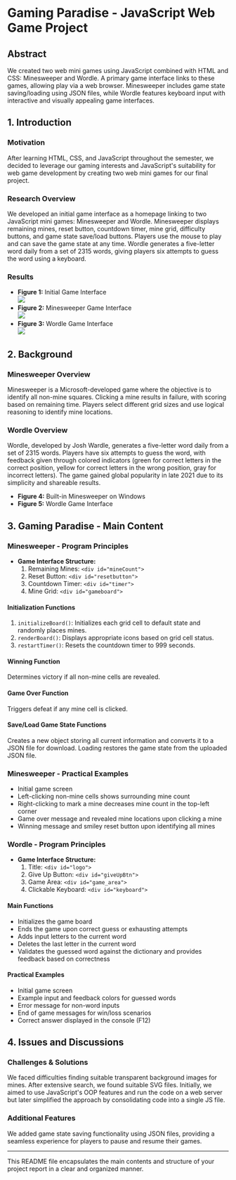 
# Gaming Paradise - JavaScript Web Game Project

## Abstract
We created two web mini games using JavaScript combined with HTML and CSS: Minesweeper and Wordle. A primary game interface links to these games, allowing play via a web browser. Minesweeper includes game state saving/loading using JSON files, while Wordle features keyboard input with interactive and visually appealing game interfaces.

## 1. Introduction
### Motivation
After learning HTML, CSS, and JavaScript throughout the semester, we decided to leverage our gaming interests and JavaScript's suitability for web game development by creating two web mini games for our final project.

### Research Overview
We developed an initial game interface as a homepage linking to two JavaScript mini games: Minesweeper and Wordle. Minesweeper displays remaining mines, reset button, countdown timer, mine grid, difficulty buttons, and game state save/load buttons. Players use the mouse to play and can save the game state at any time. Wordle generates a five-letter word daily from a set of 2315 words, giving players six attempts to guess the word using a keyboard.

### Results
- **Figure 1:** Initial Game Interface  
![](https://imgur.com/SNOU8XA.jpg)
- **Figure 2:** Minesweeper Game Interface  
![](https://imgur.com/doeZIF6.jpg)
- **Figure 3:** Wordle Game Interface  
![](https://imgur.com/q7l1jpy.jpg)
## 2. Background
### Minesweeper Overview
Minesweeper is a Microsoft-developed game where the objective is to identify all non-mine squares. Clicking a mine results in failure, with scoring based on remaining time. Players select different grid sizes and use logical reasoning to identify mine locations.

### Wordle Overview
Wordle, developed by Josh Wardle, generates a five-letter word daily from a set of 2315 words. Players have six attempts to guess the word, with feedback given through colored indicators (green for correct letters in the correct position, yellow for correct letters in the wrong position, gray for incorrect letters). The game gained global popularity in late 2021 due to its simplicity and shareable results.

- **Figure 4:** Built-in Minesweeper on Windows
- **Figure 5:** Wordle Game Interface

## 3. Gaming Paradise - Main Content
### Minesweeper - Program Principles
- **Game Interface Structure:**
  1. Remaining Mines: `<div id="mineCount">`
  2. Reset Button: `<div id="resetbutton">`
  3. Countdown Timer: `<div id="timer">`
  4. Mine Grid: `<div id="gameboard">`

#### Initialization Functions
1. `initializeBoard()`: Initializes each grid cell to default state and randomly places mines.
2. `renderBoard()`: Displays appropriate icons based on grid cell status.
3. `restartTimer()`: Resets the countdown timer to 999 seconds.

#### Winning Function
Determines victory if all non-mine cells are revealed.

#### Game Over Function
Triggers defeat if any mine cell is clicked.

#### Save/Load Game State Functions
Creates a new object storing all current information and converts it to a JSON file for download. Loading restores the game state from the uploaded JSON file.

### Minesweeper - Practical Examples
- Initial game screen
- Left-clicking non-mine cells shows surrounding mine count
- Right-clicking to mark a mine decreases mine count in the top-left corner
- Game over message and revealed mine locations upon clicking a mine
- Winning message and smiley reset button upon identifying all mines

### Wordle - Program Principles
- **Game Interface Structure:**
  1. Title: `<div id="logo">`
  2. Give Up Button: `<div id="giveUpBtn">`
  3. Game Area: `<div id="game_area">`
  4. Clickable Keyboard: `<div id="keyboard">`

#### Main Functions
- Initializes the game board
- Ends the game upon correct guess or exhausting attempts
- Adds input letters to the current word
- Deletes the last letter in the current word
- Validates the guessed word against the dictionary and provides feedback based on correctness

#### Practical Examples
- Initial game screen
- Example input and feedback colors for guessed words
- Error message for non-word inputs
- End of game messages for win/loss scenarios
- Correct answer displayed in the console (F12)

## 4. Issues and Discussions
### Challenges & Solutions
We faced difficulties finding suitable transparent background images for mines. After extensive search, we found suitable SVG files. Initially, we aimed to use JavaScript's OOP features and run the code on a web server but later simplified the approach by consolidating code into a single JS file.

### Additional Features
We added game state saving functionality using JSON files, providing a seamless experience for players to pause and resume their games.

---

This README file encapsulates the main contents and structure of your project report in a clear and organized manner.
